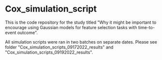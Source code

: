 # Cox_simulation_script

This is the code repository for the study titled "Why it might be important to encourage using Gaussian models for feature selection tasks with time-to-event outcome".

All simulation scripts were ran in two batches on separate dates. Please see folder "Cox_simulation_scripts_09172022_results" and "Cox_simulation_scripts_09192022_results".
